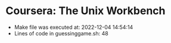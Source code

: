 # Coursera: The Unix Workbench
* Make file was executed at: 2022-12-04 14:54:14
* Lines of code in guessinggame.sh: 48
